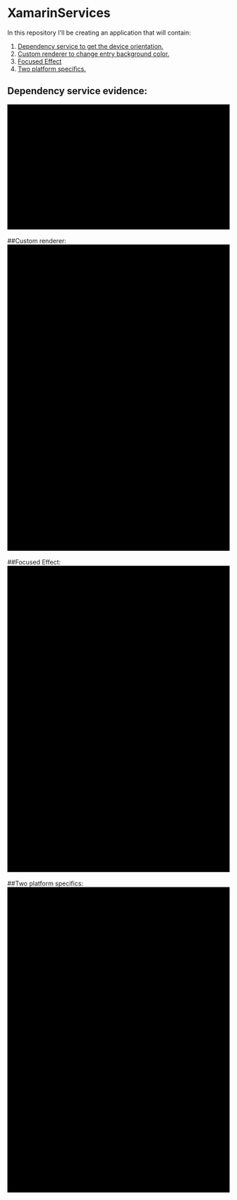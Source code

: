 # XamarinServices

In this repository I'll be creating an application that will contain:

1. [Dependency service to get the device orientation.](#dependency-service-evidence:)
2. [Custom renderer to change entry background color.](#custom-renderer:)
3. [Focused Effect](#focused-effect:)
4. [Two platform specifics.](#two-platform-specifics:)

## Dependency service evidence:
![Dependency](https://github.com/LarryKapija/XamarinServices/blob/main/Evidences/Dependency.gif)

##Custom renderer:
![Renderer](https://github.com/LarryKapija/XamarinServices/blob/main/Evidences/Renderer.gif)

##Focused Effect:
![Effects](https://github.com/LarryKapija/XamarinServices/blob/main/Evidences/Effects.gif)

##Two platform specifics:
![Platform](https://github.com/LarryKapija/XamarinServices/blob/main/Evidences/Platform.gif)
